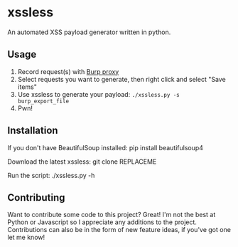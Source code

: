 xssless
======

An automated XSS payload generator written in python.

Usage
-----

1. Record request(s) with [Burp proxy](http://portswigger.net/burp/proxy.html)
2. Select requests you want to generate, then right click and select "Save items"
3. Use xssless to generate your payload: `./xssless.py -s burp_export_file`
4. Pwn!

Installation
------------

If you don't have BeautifulSoup installed:
    pip install beautifulsoup4

Download the latest xssless:
    git clone REPLACEME

Run the script:
    ./xssless.py -h


Contributing
------------

Want to contribute some code to this project? Great! I'm not the best at Python or Javascript so I appreciate any additions to the project. Contributions can also be in the form of new feature ideas, if you've got one let me know!


